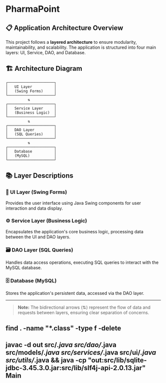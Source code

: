 # PharmaPoint

## 📋 Application Architecture Overview

This project follows a **layered architecture** to ensure modularity, maintainability, and scalability. The application is structured into four main layers: UI, Service, DAO, and Database.

## 🏗️ Architecture Diagram

```
┌─────────────────────┐
│   UI Layer          │
│   (Swing Forms)     │
└─────────────────────┘
          ⇅
┌─────────────────────┐
│   Service Layer     │
│   (Business Logic)  │
└─────────────────────┘
          ⇅
┌─────────────────────┐
│   DAO Layer         │
│   (SQL Queries)     │
└─────────────────────┘
          ⇅
┌─────────────────────┐
│   Database          │
│   (MySQL)           │
└─────────────────────┘
```

## 📚 Layer Descriptions

### 🎨 UI Layer (Swing Forms)
Provides the user interface using Java Swing components for user interaction and data display.

### ⚙️ Service Layer (Business Logic)
Encapsulates the application's core business logic, processing data between the UI and DAO layers.

### 🗃️ DAO Layer (SQL Queries)
Handles data access operations, executing SQL queries to interact with the MySQL database.

### 🗄️ Database (MySQL)
Stores the application's persistent data, accessed via the DAO layer.

---

> **Note:** The bidirectional arrows (⇅) represent the flow of data and requests between layers, ensuring clear separation of concerns.

## find . -name "*.class" -type f -delete
## javac -d out src/*.java src/dao/*.java src/models/*.java src/services/*.java src/ui/*.java src/utils/*.java && java -cp "out:src/lib/sqlite-jdbc-3.45.3.0.jar:src/lib/slf4j-api-2.0.13.jar" Main
